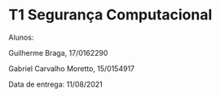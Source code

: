 # T1 Segurança Computacional

Alunos: 

Guilherme Braga, 17/0162290

Gabriel Carvalho Moretto, 15/0154917

Data de entrega: 11/08/2021
